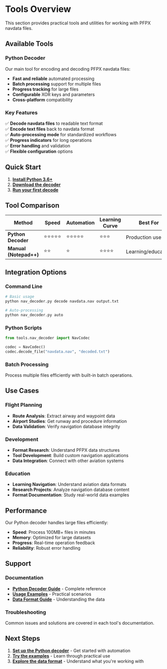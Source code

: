 # Tools Overview

This section provides practical tools and utilities for working with PFPX navdata files.

## Available Tools

### Python Decoder
Our main tool for encoding and decoding PFPX navdata files:

- **Fast and reliable** automated processing
- **Batch processing** support for multiple files
- **Progress tracking** for large files
- **Configurable** XOR keys and parameters
- **Cross-platform** compatibility

### Key Features

✅ **Decode navdata files** to readable text format  
✅ **Encode text files** back to navdata format  
✅ **Auto-processing mode** for standardized workflows  
✅ **Progress indicators** for long operations  
✅ **Error handling** and validation  
✅ **Flexible configuration** options  

## Quick Start

1. **[Install Python 3.6+](https://python.org/downloads/)**
2. **[Download the decoder](./python-decoder.md)**
3. **[Run your first decode](./examples.md)**

## Tool Comparison

| Method | Speed | Automation | Learning Curve | Best For |
|--------|-------|------------|----------------|----------|
| **Python Decoder** | ⭐⭐⭐⭐⭐ | ⭐⭐⭐⭐⭐ | ⭐⭐⭐ | Production use |
| **Manual (Notepad++)** | ⭐⭐ | ⭐ | ⭐⭐⭐⭐ | Learning/education |

## Integration Options

### Command Line
```bash
# Basic usage
python nav_decoder.py decode navdata.nav output.txt

# Auto-processing
python nav_decoder.py auto
```

### Python Scripts
```python
from tools.nav_decoder import NavCodec

codec = NavCodec()
codec.decode_file("navdata.nav", "decoded.txt")
```

### Batch Processing
Process multiple files efficiently with built-in batch operations.

## Use Cases

### Flight Planning
- **Route Analysis**: Extract airway and waypoint data
- **Airport Studies**: Get runway and procedure information
- **Data Validation**: Verify navigation database integrity

### Development
- **Format Research**: Understand PFPX data structures
- **Tool Development**: Build custom navigation applications
- **Data Integration**: Connect with other aviation systems

### Education
- **Learning Navigation**: Understand aviation data formats
- **Research Projects**: Analyze navigation database content
- **Format Documentation**: Study real-world data examples

## Performance

Our Python decoder handles large files efficiently:

- **Speed**: Process 100MB+ files in minutes
- **Memory**: Optimized for large datasets
- **Progress**: Real-time operation feedback
- **Reliability**: Robust error handling

## Support

### Documentation
- **[Python Decoder Guide](./python-decoder.md)** - Complete reference
- **[Usage Examples](./examples.md)** - Practical scenarios
- **[Data Format Guide](../guide/)** - Understanding the data

### Troubleshooting
Common issues and solutions are covered in each tool's documentation.

## Next Steps

1. **[Set up the Python decoder](./python-decoder.md)** - Get started with automation
2. **[Try the examples](./examples.md)** - Learn through practical use
3. **[Explore the data format](../guide/)** - Understand what you're working with
